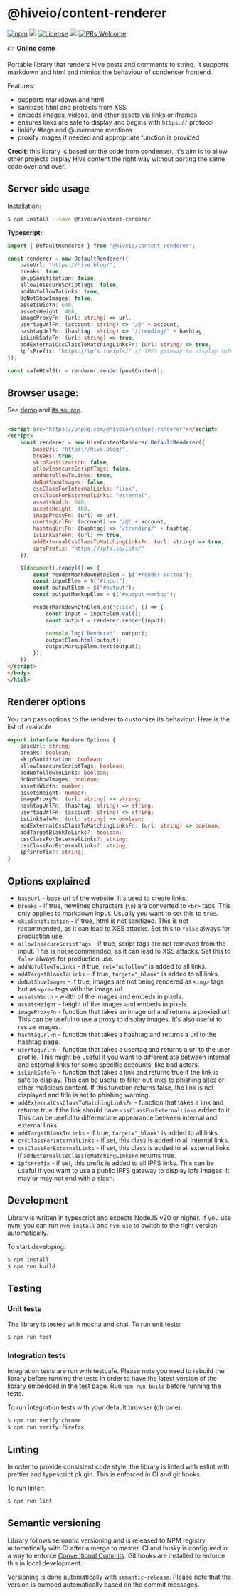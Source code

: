 # @hiveio/content-renderer

[![npm](https://img.shields.io/npm/v/@hiveio/content-renderer.svg?style=flat-square)](https://www.npmjs.com/package/@hiveio/content-renderer) [![](https://img.badgesize.io/https:/unpkg.com/@hiveio/content-renderer@1.0.2/dist/browser/hive-content-renderer.min.js.svg?compression=gzip)](https://www.npmjs.com/package/@hiveio/content-renderer) [![License](https://img.shields.io/github/license/wise-team/steem-content-renderer.svg?style=flat-square)](https://github.com/wise-team/steem-content-renderer/blob/master/LICENSE) [![](https://img.shields.io/badge/semantic--release-angular-e10079?logo=semantic-release)](https://github.com/semantic-release/semantic-release) [![PRs Welcome](https://img.shields.io/badge/PRs-welcome-brightgreen.svg?style=flat-square)](http://makeapullrequest.com)

👉 **[Online demo](https://hive.pages.syncad.com/hive-renderer/)**

Portable library that renders Hive posts and comments to string. It supports markdown and html and mimics the behaviour of condenser frontend.

Features:

- supports markdown and html
- sanitizes html and protects from XSS
- embeds images, videos, and other assets via links or iframes
- ensures links are safe to display and begins with `https://` protocol
- linkify #tags and @username mentions
- proxify images if needed and appropriate function is provided

**Credit**: this library is based on the code from condenser. It's aim is to allow other projects display Hive content the right way without porting the same code over and over.

## Server side usage

Installation:

```bash
$ npm install --save @hiveio/content-renderer
```

**Typescript:**

```typescript
import { DefaultRenderer } from "@hiveio/content-renderer";

const renderer = new DefaultRenderer({
    baseUrl: "https://hive.blog/",
    breaks: true,
    skipSanitization: false,
    allowInsecureScriptTags: false,
    addNofollowToLinks: true,
    doNotShowImages: false,
    assetsWidth: 640,
    assetsHeight: 480,
    imageProxyFn: (url: string) => url,
    usertagUrlFn: (account: string) => "/@" + account,
    hashtagUrlFn: (hashtag: string) => "/trending/" + hashtag,
    isLinkSafeFn: (url: string) => true,
    addExternalCssClassToMatchingLinksFn: (url: string) => true,
    ipfsPrefix: "https://ipfs.io/ipfs/" // IPFS gateway to display ipfs images
});

const safeHtmlStr = renderer.render(postContent);
```

## Browser usage:

See [demo](https://hive.pages.syncad.com/hive-renderer/) and [its source](https://gitlab.syncad.com/hive/hive-renderer/-/blob/master/sample/live-demo.html).

```html

<script src="https://unpkg.com/@hiveio/content-renderer"></script>
<script>
    const renderer = new HiveContentRenderer.DefaultRenderer({
        baseUrl: "https://hive.blog/",
        breaks: true,
        skipSanitization: false,
        allowInsecureScriptTags: false,
        addNofollowToLinks: true,
        doNotShowImages: false,
        cssClassForInternalLinks: "link",
        cssClassForExternalLinks: "external",
        assetsWidth: 640,
        assetsHeight: 480,
        imageProxyFn: (url) => url,
        usertagUrlFn: (account) => "/@" + account,
        hashtagUrlFn: (hashtag) => "/trending/" + hashtag,
        isLinkSafeFn: (url) => true,
        addExternalCssClassToMatchingLinksFn: (url: string) => true,
        ipfsPrefix: "https://ipfs.io/ipfs/"
    });

    $(document).ready(() => {
        const renderMarkdownBtnElem = $("#render-button");
        const inputElem = $("#input");
        const outputElem = $("#output");
        const outputMarkupElem = $("#output-markup");

        renderMarkdownBtnElem.on("click", () => {
            const input = inputElem.val();
            const output = renderer.render(input);

            console.log("Rendered", output);
            outputElem.html(output);
            outputMarkupElem.text(output);
        });
    });
</script>
</body>
</html>
```

## Renderer options

You can pass options to the renderer to customize its behaviour. Here is the list of available 

```typescript
export interface RendererOptions {
    baseUrl: string;
    breaks: boolean;
    skipSanitization: boolean;
    allowInsecureScriptTags: boolean;
    addNofollowToLinks: boolean;
    doNotShowImages: boolean;
    assetsWidth: number;
    assetsHeight: number;
    imageProxyFn: (url: string) => string;
    hashtagUrlFn: (hashtag: string) => string;
    usertagUrlFn: (account: string) => string;
    isLinkSafeFn: (url: string) => boolean;
    addExternalCssClassToMatchingLinksFn: (url: string) => boolean;
    addTargetBlankToLinks?: boolean;
    cssClassForInternalLinks?: string;
    cssClassForExternalLinks?: string;
    ipfsPrefix?: string;
}
```

## Options explained

- `baseUrl` - base url of the website. It's used to create links.
- `breaks` - if true, newlines characters (`\n`) are converted to `<br>` tags. This only applies to markdown input. Usually you want to set this to `true`.
- `skipSanitization` - if true, html is not sanitized. This is not recommended, as it can lead to XSS attacks. Set this to `false` always for production use.
- `allowInsecureScriptTags` - if true, script tags are not removed from the input. This is not recommended, as it can lead to XSS attacks. Set this to `false` always for production use.
- `addNofollowToLinks` - if true, `rel="nofollow"` is added to all links.
- `addTargetBlankToLinks` - if true, `target="_blank"` is added to all links.
- `doNotShowImages` - if true, images are not being rendered as `<img>` tags but as `<pre>` tags with the image url.
- `assetsWidth` - width of the images and embeds in pixels.
- `assetsHeight` - height of the images and embeds in pixels.
- `imageProxyFn` - function that takes an image url and returns a proxied url. This can be useful to use a proxy to display images. It's also useful to resize images.
- `hashtagUrlFn` - function that takes a hashtag and returns a url to the hashtag page.
- `usertagUrlFn` - function that takes a usertag and returns a url to the user profile. This might be useful if you want to differentiate between internal and external links for some specific accounts, like bad actors.
- `isLinkSafeFn` - function that takes a link and returns true if the link is safe to display. This can be useful to filter out links to phishing sites or other malicious content. If this function returns false, the link is not displayed and title is set to phishing warning.
- `addExternalCssClassToMatchingLinksFn` - function that takes a link and returns true if the link should have `cssClassForExternalLinks` added to it. This can be useful to differentiate appearance between internal and external links.
- `addTargetBlankToLinks` - if true, `target="_blank"` is added to all links.
- `cssClassForInternalLinks` - if set, this class is added to all internal links.
- `cssClassForExternalLinks` - if set, this class is added to all external links if `addExternalCssClassToMatchingLinksFn` returns true.
- `ipfsPrefix` - if set, this prefix is added to all IPFS links. This can be useful if you want to use a public IPFS gateway to display ipfs images. It may or may not end with a slash.

## Development

Library is written in typescript and expects NodeJS v20 or higher. If you use nvm, you can run `nvm install` and `nvm use` to switch to the right version automatically.

To start developing:

```bash
$ npm install
$ npm run build
```

## Testing

### Unit tests

The library is tested with mocha and chai. To run unit tests:
```bash
$ npm run test
```

### Integration tests

Integration tests are run with testcafe. Please note you need to rebuild the library before running the tests in order to have the latest version of the library embedded in the test page. Run `npm run build` before running the tests.

To run integration tests with your default browser (chrome):
```bash
$ npm run verify:chrome
$ npm run verify:firefox
```

## Linting

In order to provide consistent code style, the library is linted with eslint with prettier and typescript plugin. This is enforced in CI and git hooks.

To run linter:
```bash
$ npm run lint
```

## Semantic versioning

Library follows semantic versioning and is released to NPM registry automatically with CI after a merge to master. CI and husky is configured in a way to enforce [Conventional Commits](https://www.conventionalcommits.org/en/v1.0.0/). Git hooks are installed to enforce this in local development.

Versioning is done automatically with `semantic-release`. Please note that the version is bumped automatically based on the commit messages.